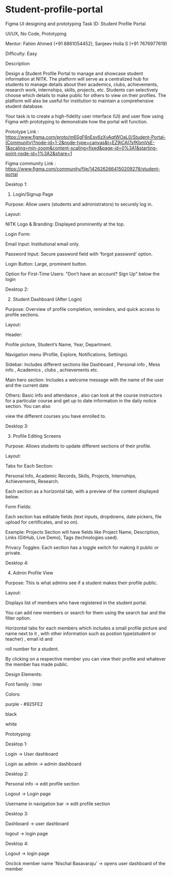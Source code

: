 # Student-profile-portal
Figma UI designing and prototyping
Task ID: Student Profile Portal

UI/UX, No Code, Prototyping

Mentor: Fahim Ahmed (+91 8861054452), Sanjeev Holla S (+91 7676977619)


Difficulty: Easy


Description

Design a Student Profile Portal to manage and showcase student information at NITK. The platform will serve as a centralized hub for students to manage details about their 
academics, clubs, achievements, research work, internships, skills, projects, etc. Students can selectively choose which details to make public for others to view on their
profiles. The platform will also be useful for institution to maintain a comprehensive student database.


Your task is to create a high-fidelity user interface (UI) and user flow using Figma with prototyping to demonstrate how the portal will function.

Prototype Link : https://www.figma.com/proto/m6SgF6nEsv6zXvAqtWOaL0/Student-Portal-(Community)?node-id=1-2&node-type=canvas&t=EZ9jCAI7sfKbmVsE-1&scaling=min-zoom&content-scaling=fixed&page-id=0%3A1&starting-point-node-id=1%3A2&share=1

Figma community Link : https://www.figma.com/community/file/1426262664150209278/student-portal

Desktop 1:

1. Login/Signup Page

Purpose: Allow users (students and administrators) to securely log in.


Layout:

NITK Logo & Branding: Displayed prominently at the top.

Login Form:

Email Input: Institutional email only.

Password Input: Secure password field with ‘forgot password’ option.

Login Button: Large, prominent button.

Option for First-Time Users: "Don’t have an account? Sign Up" below the login



Desktop 2: 

2. Student Dashboard (After Login)

Purpose: Overview of profile completion, reminders, and quick access to profile sections.



Layout:

Header:

Profile picture, Student’s Name, Year, Department.

Navigation menu (Profile, Explore, Notifications, Settings).

Sidebar: Includes different sections like Dashboard , Personal info , Mess info , Academics , clubs , achievements etc.

Main hero section: Includes a welcome message with the name of the user and the current date

Others: Basic info and attendance , also can look at the course instructors for a particular course and get up to date information in the daily notice section. You can also 

view the different courses you have enrolled to.



Desktop 3:

3. Profile Editing Screens

Purpose: Allows students to update different sections of their profile.


Layout:



Tabs for Each Section:

Personal Info, Academic Records, Skills, Projects, Internships, Achievements, Research.

Each section as a horizontal tab, with a preview of the content displayed below.

Form Fields:

Each section has editable fields (text inputs, dropdowns, date pickers, file upload for certificates, and so on).

Example: Projects Section will have fields like Project Name, Description, Links (GitHub, Live Demo), Tags (technologies used).

Privacy Toggles: Each section has a toggle switch for making it public or private.



Desktop 4:

4. Admin Profile View

Purpose: This is what admins see if a student makes their profile public.



Layout:



Displays list of members who have registered in the student portal.

You can add new members or search for them using the search bar and the filter option.

Horizontal tabs for each members which includes a small profile picture and name next to it , with other information such as postion type(student or teacher) , email id and 

roll number for a student.

By clicking on a respective member you can view their profile and whatever the member has made public.




Design Elements:

Font family : Inter

Colors:

purple - #925FE2

black

white



Prototyping:

Desktop 1:

Login -> User dashboard

Login as admin -> admin dashboard



Desktop 2:

Personal info -> edit profile section

Logout -> Login page

Username in navigation bar -> edit profile section



Desktop 3:

Dashboard -> user dashboard

logout -> login page



Desktop 4:

Logout -> login page

Onclick member name 'Nischal Basavaraju' -> opens user dashboard of the member
